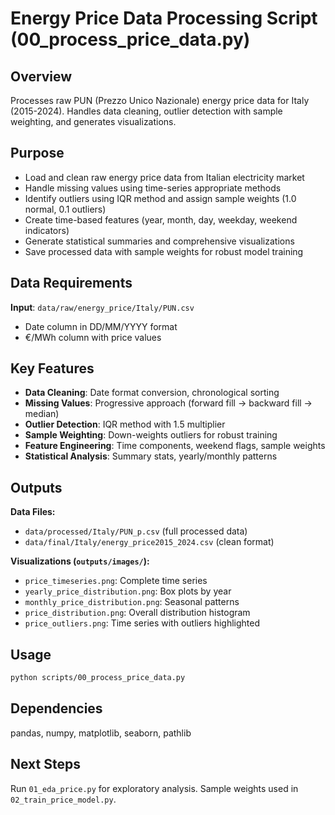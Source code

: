 # Energy Price Data Processing Script (00_process_price_data.py)

## Overview
Processes raw PUN (Prezzo Unico Nazionale) energy price data for Italy (2015-2024). Handles data cleaning, outlier detection with sample weighting, and generates visualizations.

## Purpose
- Load and clean raw energy price data from Italian electricity market
- Handle missing values using time-series appropriate methods
- Identify outliers using IQR method and assign sample weights (1.0 normal, 0.1 outliers)  
- Create time-based features (year, month, day, weekday, weekend indicators)
- Generate statistical summaries and comprehensive visualizations
- Save processed data with sample weights for robust model training

## Data Requirements
**Input**: `data/raw/energy_price/Italy/PUN.csv`
- Date column in DD/MM/YYYY format
- €/MWh column with price values

## Key Features
- **Data Cleaning**: Date format conversion, chronological sorting
- **Missing Values**: Progressive approach (forward fill → backward fill → median)
- **Outlier Detection**: IQR method with 1.5 multiplier
- **Sample Weighting**: Down-weights outliers for robust training
- **Feature Engineering**: Time components, weekend flags, sample weights
- **Statistical Analysis**: Summary stats, yearly/monthly patterns

## Outputs
**Data Files:**
- `data/processed/Italy/PUN_p.csv` (full processed data)  
- `data/final/Italy/energy_price2015_2024.csv` (clean format)

**Visualizations (`outputs/images/`):**
- `price_timeseries.png`: Complete time series
- `yearly_price_distribution.png`: Box plots by year
- `monthly_price_distribution.png`: Seasonal patterns  
- `price_distribution.png`: Overall distribution histogram
- `price_outliers.png`: Time series with outliers highlighted

## Usage
```bash
python scripts/00_process_price_data.py
```

## Dependencies
pandas, numpy, matplotlib, seaborn, pathlib

## Next Steps
Run `01_eda_price.py` for exploratory analysis. Sample weights used in `02_train_price_model.py`.
